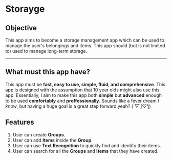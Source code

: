 # Storayge


## Objective
This app aims to become a storage management app which can be used to manage the user's belongings and items. This app should (but is not limited to) used to manage long-term storage.

---

## What must this app have?
This app must be **fast, easy to use, simple, fluid, and comprehensive**. This app is designed with the assumption that 10 year olds might also use this app. Essentially, I aim to make this app both **simple** but **advanced** enough to be used **comfortably** and **proffessionally**. Sounds like a fever dream *I know*, but having a huge goal is a great step forward yeah? (´▽`ʃ♡ƪ)

## Features

1. User can create **Groups**.
2. User can add **Items** inside the **Group**.
3. User can use **Text Recognition** to quickly find and identify their items.
4. User can search for all the **Groups** and **Items** that they have created.


